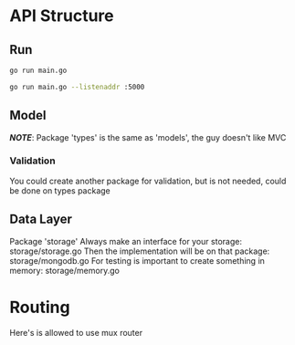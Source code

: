 # API Structure

## Run

```bash
go run main.go
```

```bash
go run main.go --listenaddr :5000
```

## Model
**_NOTE_**: Package 'types' is the same as 'models', the guy doesn't like MVC

### Validation
You could create another package for validation, but is not needed, could be done on types package

## Data Layer
Package 'storage'
Always make an interface for your storage: storage/storage.go
Then the implementation will be on that package: storage/mongodb.go
For testing is important to create something in memory: storage/memory.go

# Routing
Here's is allowed to use mux router
